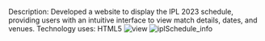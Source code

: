 Description: Developed a website to display the IPL 2023 schedule, providing users with an intuitive interface to view match details, dates, and venues.
Technology uses: HTML5
![view](https://github.com/user-attachments/assets/a69fd73e-e968-4840-8091-471737a146b0)
![iplSchedule_info](https://github.com/user-attachments/assets/f5875acd-7dc3-49e1-9dea-ff60a640f32b)
